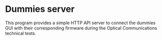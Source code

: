 # Dummies server

This program provides a simple HTTP API server to connect the dummies GUI with their corresponding firmware during the Optical Communications technical tests.

